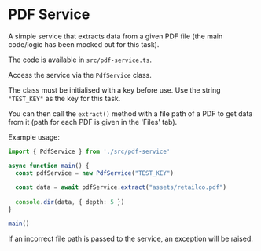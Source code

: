 # PDF Service

A simple service that extracts data from a given PDF file (the main code/logic has been mocked out for this task).

The code is available in `src/pdf-service.ts`.

Access the service via the `PdfService` class.

The class must be initialised with a key before use. Use the string `"TEST_KEY"` as the key for this task.

You can then call the `extract()` method with a file path of a PDF to get data from it (path for each PDF is given in the 'Files' tab).

Example usage:

```typescript
import { PdfService } from './src/pdf-service'

async function main() {
  const pdfService = new PdfService("TEST_KEY")
  
  const data = await pdfService.extract("assets/retailco.pdf")
  
  console.dir(data, { depth: 5 })
}

main()
```

If an incorrect file path is passed to the service, an exception will be raised.
